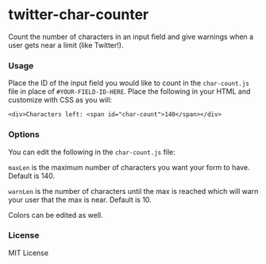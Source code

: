 twitter-char-counter
====================

Count the number of characters in an input field and give warnings when a user gets near a limit (like Twitter!).

### Usage

Place the ID of the input field you would like to count in the `char-count.js` file in place of `#YOUR-FIELD-ID-HERE`. Place the following in your HTML and customize with CSS as you will:

    <div>Characters left: <span id="char-count">140</span></div>
    
### Options
You can edit the following in the `char-count.js` file:

`maxLen` is the maximum number of characters you want your form to have. Default is 140.

`warnLen` is the number of characters until the max is reached which will warn your user that the max is near. Default is 10.

Colors can be edited as well.

### License
MIT License

